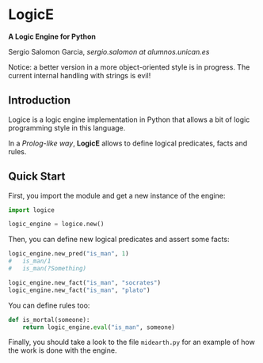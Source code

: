 LogicE
=================

**A Logic Engine for Python**

Sergio Salomon Garcia, *sergio.salomon at alumnos.unican.es*


Notice: a better version in a more object-oriented style is in progress.
The current internal handling with strings is evil!


Introduction
-----------

Logice is a logic engine implementation in Python that allows a
bit of logic programming style in this language.

In a *Prolog-like way*, **LogicE** allows to define logical predicates, 
facts and rules.


Quick Start
-----------

First, you import the module and get a new instance of the engine:

```python
import logice

logic_engine = logice.new()
```

Then, you can define new logical predicates and assert some facts:

```python
logic_engine.new_pred("is_man", 1)
#	is_man/1
#	is_man(?Something)

logic_engine.new_fact("is_man", "socrates")
logic_engine.new_fact("is_man", "plato")
```

You can define rules too:

```python
def is_mortal(someone):
	return logic_engine.eval("is_man", someone)
```


Finally, you should take a look to the file <code>midearth.py</code> for
an example of how the work is done with the engine.


